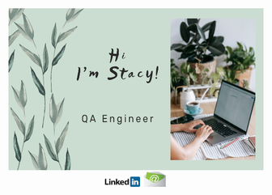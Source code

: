 <div id="header" align="center">
<img src="Picture/hi.png"  width="580" height="320">
</div>
 
<div id="badges" align="center">
<a href="https://linkedin.com/in/anastasiia-antipina-antipka"><img src="Picture/LinkedIn.png" width="70" height="20"></a>
<a href="mailto:antipkaanastasina@gmail.com"><img src="Picture/email.jpeg" width="50" height="30"></a>
</div>
